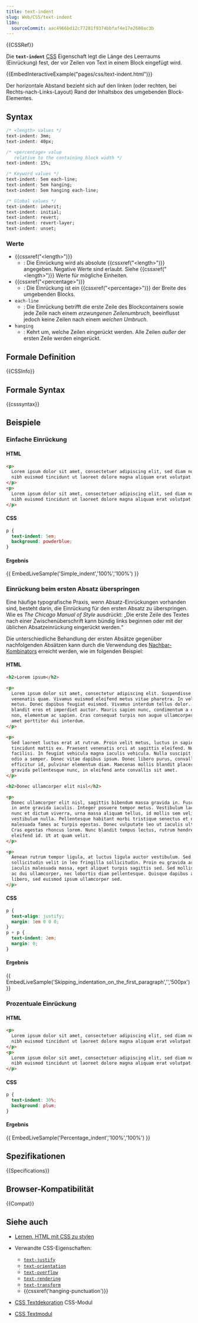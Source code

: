 ```yaml
---
title: text-indent
slug: Web/CSS/text-indent
l10n:
  sourceCommit: aac4966bd12c77281f9374bbfaf4e17e2680ac3b
---
```


{{CSSRef}}

Die **`text-indent`** [CSS](/de/docs/Web/CSS) Eigenschaft legt die Länge des Leerraums (Einrückung) fest, der vor Zeilen von Text in einem Block eingefügt wird.

{{EmbedInteractiveExample("pages/css/text-indent.html")}}

Der horizontale Abstand bezieht sich auf den linken (oder rechten, bei Rechts-nach-Links-Layout) Rand der Inhaltsbox des umgebenden Block-Elementes.

## Syntax

```css
/* <length> values */
text-indent: 3mm;
text-indent: 40px;

/* <percentage> value
   relative to the containing block width */
text-indent: 15%;

/* Keyword values */
text-indent: 5em each-line;
text-indent: 5em hanging;
text-indent: 5em hanging each-line;

/* Global values */
text-indent: inherit;
text-indent: initial;
text-indent: revert;
text-indent: revert-layer;
text-indent: unset;
```

### Werte

- {{cssxref("&lt;length&gt;")}}
  - : Die Einrückung wird als absolute {{cssxref("&lt;length&gt;")}} angegeben. Negative Werte sind erlaubt. Siehe {{cssxref("&lt;length&gt;")}} Werte für mögliche Einheiten.
- {{cssxref("&lt;percentage&gt;")}}
  - : Die Einrückung ist ein {{cssxref("&lt;percentage&gt;")}} der Breite des umgebenden Blocks.
- `each-line`
  - : Die Einrückung betrifft die erste Zeile des Blockcontainers sowie jede Zeile nach einem _erzwungenen Zeilenumbruch_, beeinflusst jedoch keine Zeilen nach einem _weichen Umbruch_.
- `hanging`
  - : Kehrt um, welche Zeilen eingerückt werden. Alle Zeilen _außer_ der ersten Zeile werden eingerückt.

## Formale Definition

{{CSSInfo}}

## Formale Syntax

{{csssyntax}}

## Beispiele

### Einfache Einrückung

#### HTML

```html
<p>
  Lorem ipsum dolor sit amet, consectetuer adipiscing elit, sed diam nonummy
  nibh euismod tincidunt ut laoreet dolore magna aliquam erat volutpat.
</p>
<p>
  Lorem ipsum dolor sit amet, consectetuer adipiscing elit, sed diam nonummy
  nibh euismod tincidunt ut laoreet dolore magna aliquam erat volutpat.
</p>
```

#### CSS

```css
p {
  text-indent: 5em;
  background: powderblue;
}
```

#### Ergebnis

{{ EmbedLiveSample('Simple_indent','100%','100%') }}

### Einrückung beim ersten Absatz überspringen

Eine häufige typografische Praxis, wenn Absatz-Einrückungen vorhanden sind, besteht darin, die Einrückung für den ersten Absatz zu überspringen. Wie es _The Chicago Manual of Style_ ausdrückt: „Die erste Zeile des Textes nach einer Zwischenüberschrift kann bündig links beginnen oder mit der üblichen Absatzeinrückung eingerückt werden.“

Die unterschiedliche Behandlung der ersten Absätze gegenüber nachfolgenden Absätzen kann durch die Verwendung des [Nachbar-Kombinators](/de/docs/Web/CSS/Next-sibling_combinator) erreicht werden, wie im folgenden Beispiel:

#### HTML

```html
<h2>Lorem ipsum</h2>

<p>
  Lorem ipsum dolor sit amet, consectetur adipiscing elit. Suspendisse eu
  venenatis quam. Vivamus euismod eleifend metus vitae pharetra. In vel tempor
  metus. Donec dapibus feugiat euismod. Vivamus interdum tellus dolor. Vivamus
  blandit eros et imperdiet auctor. Mauris sapien nunc, condimentum a efficitur
  non, elementum ac sapien. Cras consequat turpis non augue ullamcorper, sit
  amet porttitor dui interdum.
</p>

<p>
  Sed laoreet luctus erat at rutrum. Proin velit metus, luctus in sapien in,
  tincidunt mattis ex. Praesent venenatis orci at sagittis eleifend. Nulla
  facilisi. In feugiat vehicula magna iaculis vehicula. Nulla suscipit tempor
  odio a semper. Donec vitae dapibus ipsum. Donec libero purus, convallis eu
  efficitur id, pulvinar elementum diam. Maecenas mollis blandit placerat. Ut
  gravida pellentesque nunc, in eleifend ante convallis sit amet.
</p>

<h2>Donec ullamcorper elit nisl</h2>

<p>
  Donec ullamcorper elit nisl, sagittis bibendum massa gravida in. Fusce tempor
  in ante gravida iaculis. Integer posuere tempor metus. Vestibulum lacinia,
  nunc et dictum viverra, urna massa aliquam tellus, id mollis sem velit
  vestibulum nulla. Pellentesque habitant morbi tristique senectus et netus et
  malesuada fames ac turpis egestas. Donec vulputate leo ut iaculis ultrices.
  Cras egestas rhoncus lorem. Nunc blandit tempus lectus, rutrum hendrerit orci
  eleifend id. Ut at quam velit.
</p>

<p>
  Aenean rutrum tempor ligula, at luctus ligula auctor vestibulum. Sed
  sollicitudin velit in leo fringilla sollicitudin. Proin eu gravida arcu. Nam
  iaculis malesuada massa, eget aliquet turpis sagittis sed. Sed mollis tellus
  ac dui ullamcorper, nec lobortis diam pellentesque. Quisque dapibus accumsan
  libero, sed euismod ipsum ullamcorper sed.
</p>
```

#### CSS

```css
p {
  text-align: justify;
  margin: 1em 0 0 0;
}
p + p {
  text-indent: 2em;
  margin: 0;
}
```

#### Ergebnis

{{ EmbedLiveSample('Skipping_indentation_on_the_first_paragraph','','500px') }}

### Prozentuale Einrückung

#### HTML

```html
<p>
  Lorem ipsum dolor sit amet, consectetuer adipiscing elit, sed diam nonummy
  nibh euismod tincidunt ut laoreet dolore magna aliquam erat volutpat.
</p>
<p>
  Lorem ipsum dolor sit amet, consectetuer adipiscing elit, sed diam nonummy
  nibh euismod tincidunt ut laoreet dolore magna aliquam erat volutpat.
</p>
```

#### CSS

```css
p {
  text-indent: 30%;
  background: plum;
}
```

#### Ergebnis

{{ EmbedLiveSample('Percentage_indent','100%','100%') }}

## Spezifikationen

{{Specifications}}

## Browser-Kompatibilität

{{Compat}}

## Siehe auch

- [Lernen, HTML mit CSS zu stylen](/de/docs/Learn/CSS)
- Verwandte CSS-Eigenschaften:

  - [`text-justify`](/de/docs/Web/CSS/text-justify)
  - [`text-orientation`](/de/docs/Web/CSS/text-orientation)
  - [`text-overflow`](/de/docs/Web/CSS/text-overflow)
  - [`text-rendering`](/de/docs/Web/CSS/text-rendering)
  - [`text-transform`](/de/docs/Web/CSS/text-transform)
  - {{cssxref('hanging-punctuation')}}

- [CSS Textdekoration](/de/docs/Web/CSS/CSS_text_decoration) CSS-Modul
- [CSS Textmodul](/de/docs/Web/CSS/CSS_text)
